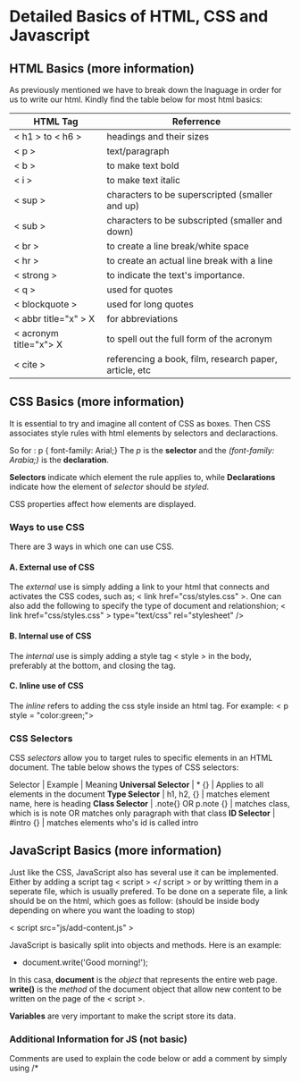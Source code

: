 # Detailed Basics of HTML, CSS and Javascript

## HTML Basics (more information)

As previously mentioned we have to break down the lnaguage in order for us to write our html. Kindly find the table below for most html basics:

HTML Tag | Referrence
---------|------------
< h1 > to < h6 > | headings and their sizes
< p > | text/paragraph
< b > | to make text bold
< i > | to make text italic
< sup > | characters to be superscripted (smaller and up)
< sub > | characters to be subscripted (smaller and down)
< br > | to create a line break/white space
< hr > | to create an actual line break with a line
< strong > | to indicate the text's importance.
< q > | used for quotes
< blockquote > | used for long quotes
< abbr title="x" > X</abbr> | for abbreviations
< acronym title="x"> X</acronym > | to spell out the full form of the acronym  
< cite > | referencing a book, film, research paper, article, etc

## CSS Basics (more information)

It is essential to try and imagine all content of CSS as boxes. Then CSS associates style rules with html elements by selectors and declaractions.

So for : p {
    font-family: Arial;}
The *p* is the **selector** and the *(font-family: Arabia;)* is the **declaration**.

**Selectors** indicate which element the rule applies to, while **Declarations** indicate how the element of *selector* should be *styled*.

CSS properties affect how elements are displayed.

### Ways to use CSS

There are 3 ways in which one can use CSS.

#### A. External use of CSS

The *external* use is simply adding a link to your html that connects and activates the CSS codes, such as; < link href="css/styles.css" >.
One can also add the following to specify the type of document and relationshion;
< link href="css/styles.css" > type="text/css" rel="stylesheet" />

#### B. Internal use of CSS

The *internal* use is simply adding a style tag < style > in the body, preferably at the bottom, and closing the tag.

#### C. Inline use of CSS

The *inline* refers to adding the css style inside an html tag. For example: 
< p style = "color:green;">

### CSS Selectors

CSS *selectors* allow you to target rules to specific elements in an HTML document.
The table below shows the types of CSS selectors:

Selector | Example | Meaning
**Universal Selector** | * {} | Applies to all elements in the document
**Type Selector** | h1, h2, {} | matches element name, here is heading
**Class Selector** | .note{} OR p.note {} | matches class, which is is note OR matches only paragraph with that class
**ID Selector** | #intro {} | matches elements who's id is called intro

## JavaScript Basics (more information)

Just like the CSS, JavaScript also has several use it can be implemented.
Either by adding a script tag < script > </ script > or by writting them in a seperate file, which is usually prefered. To be done on a seperate file, a link should be on the html, which goes as follow: (should be inside body depending on where you want the loading to stop)

< script src="js/add-content.js" ></script>

JavaScript is basically split into objects and methods. Here is an example:

- document.write('Good morning!');

In this casa, **document** is the *object* that represents the entire web page. **write()** is the *method* of the document object that allow new content to be written on the page of the < script >.

**Variables** are very important to make the script store its data.

### Additional Information for JS (not basic)

Comments are used to explain the code below or add a comment by simply using /*
